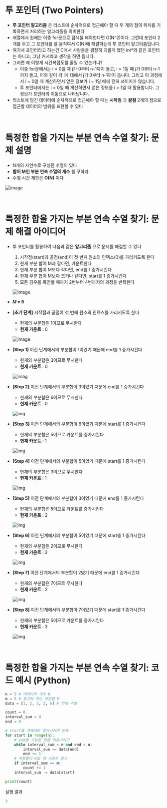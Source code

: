 # 투 포인터 (Two Pointers)
* **투 포인터 알고리즘** 은 리스트에 순차적으로 접근해야 할 때 두 개의 점의 위치를 기록하면서 처리하는 알고리즘을 의미한다
* 배열에서 원래는 이중 for문으로 탐색을 해야한다면 O(N^2)이다. 그런데 포인터 2개를 두고 그 포인터를 잘 움직여서 O(N)에 해결하는게 투 포인터 알고리즘입니다. 
* 여기서 포인터라고 하는건 C에서 사람들을 굉장히 괴롭게 했던 int*와 같은 포인터는 아니고, 그냥 커서라고 생각을 하면 됩니다. 
* 그러면 왜 이렇게 시간복잡도를 줄일 수 있는거냐?
    * 이중 for문에서는 i = 0일 때 j가 0부터 n-1까지 돌고, i = 1일 때 j가 0부터 n-1까지 돌고, 이와 같이 각 i에 대해서 j가 0부터 n-1까지 돕니다. 그리고 이 과정에서 i = 0일 때 계산하면서 얻은 정보가 i = 1일 때에 전혀 쓰이지가 않습니다. 
    * 투 포인터에서는 i = 0일 때 계산하면서 얻은 정보를 i = 1일 때 활용합니다. 그 정보가 포인터의 이동으로 나타납니다.
* 리스트에 담긴 데이터에 순차적으로 접근해야 할 때는 **시작점** 과 **끝점** 2개의 점으로 접근할 데이터의 범위를 표현할 수 있다

<br/>

# 특정한 합을 가지는 부분 연속 수열 찾기: 문제 설명
* N개의 자연수로 구성된 수열이 있다
* **합이 M인 부분 연속 수열의 개수** 를 구하라
* 수행 시간 제한은 **O(N)** 이다

![image](https://img1.daumcdn.net/thumb/R1280x0/?scode=mtistory2&fname=https%3A%2F%2Fblog.kakaocdn.net%2Fdn%2FmZ77y%2FbtqSATOPeoU%2FNYTJrfoQukTtW1iUNvhOg1%2Fimg.png)

<br/>

# 특정한 합을 가지는 부분 연속 수열 찾기: 문제 해결 아이디어
* 투 포인터를 활용하여 다음과 같은 **알고리즘** 으로 문제를 해결할 수 있다
    1. 시작점(start)과 끝점(end)이 첫 번째 원소의 인덱스(0)를 가리키도록 한다
    2. 현재 부분 합이 M과 같다면, 카운트한다
    3. 현재 부분 합이 M보다 작다면, end를 1 증가시킨다 
    4. 현재 부분 합이 M보다 크거나 같다면, start를 1 증가시킨다
    5. 모든 경우를 확인할 때까지 2번부터 4번까지의 과정을 반복한다

    ![image](https://img1.daumcdn.net/thumb/R1280x0/?scode=mtistory2&fname=https%3A%2F%2Fblog.kakaocdn.net%2Fdn%2Fb9LKEz%2FbtqSxA26YQn%2Fn2uliiFHWe7VeKstud2CWk%2Fimg.png)

* **𝑀 = 5**
* **[초기 단계]** 시작점과 끝점이 첫 번째 원소의 인덱스를 가리키도록 한다
    * 현재의 부분합은 1이므로 무시한다
    * **현재 카운트** : 0

    ![image](https://img1.daumcdn.net/thumb/R1280x0/?scode=mtistory2&fname=https%3A%2F%2Fblog.kakaocdn.net%2Fdn%2Fs7cCt%2FbtqSjBB3hlS%2Fyw4cdKIKzauPU1lfqeEfT0%2Fimg.png)

* **[Step 1]** 이전 단계에서의 부분합이 1이었기 때문에 end를 1 증가시킨다
    * 현재의 부분합은 3이므로 무시한다
    * **현재 카운트** : 0

    ![imag](https://img1.daumcdn.net/thumb/R1280x0/?scode=mtistory2&fname=https%3A%2F%2Fblog.kakaocdn.net%2Fdn%2Fb2ebQb%2FbtqSpF4XAfj%2FQdZlLTXkd4kD0K6wNyilB0%2Fimg.png)

* **[Step 2]** 이전 단계에서의 부분합이 3이었기 때문에 end를 1 증가시킨다
    * 현재의 부분합은 6이므로 무시한다
    * **현재 카운트** : 0

    ![img](https://img1.daumcdn.net/thumb/R1280x0/?scode=mtistory2&fname=https%3A%2F%2Fblog.kakaocdn.net%2Fdn%2FlxEwk%2FbtqSjB29uzW%2Fv8kM14wTrceGCxlVHEmDL0%2Fimg.png)

* **[Step 3]** 이전 단계에서의 부분합이 6이었기 때문에 start를 1 증가시킨다
    * 현재의 부분합은 5이므로 카운트를 증가시킨다
    * **현재 카운트** : 1

    ![img](https://img1.daumcdn.net/thumb/R1280x0/?scode=mtistory2&fname=https%3A%2F%2Fblog.kakaocdn.net%2Fdn%2Fby9sIr%2FbtqSGi77a2r%2FbBPoOR5DWT4SYc6KUwKSl1%2Fimg.png)

* **[Step 4]** 이전 단계에서의 부분합이 5이었기 때문에 start를 1 증가시킨다
    * 현재의 부분합은 3이므로 무시한다
    * **현재 카운트** : 1

    ![img](https://img1.daumcdn.net/thumb/R1280x0/?scode=mtistory2&fname=https%3A%2F%2Fblog.kakaocdn.net%2Fdn%2FlSS8A%2FbtqSDvfQCbm%2FqKfuTcENk9y3P6kbk86Qtk%2Fimg.png)

* **[Step 5]** 이전 단계에서의 부분합이 3이었기 때문에 end를 1 증가시킨다
    * 현재의 부분합은 5이므로 카운트를 증가시킨다
    * **현재 카운트** : 2

    ![img](https://img1.daumcdn.net/thumb/R1280x0/?scode=mtistory2&fname=https%3A%2F%2Fblog.kakaocdn.net%2Fdn%2FbD0TJq%2FbtqSEKjvjSj%2FOEK6GwawUKTQ1Q3xkz9p60%2Fimg.png)

* **[Step 6]** 이전 단계에서의 부분합이 5이었기 때문에 start를 1 증가시킨다
    * 현재의 부분합은 2이므로 무시한다
    * **현재 카운트** : 2

    ![img](https://img1.daumcdn.net/thumb/R1280x0/?scode=mtistory2&fname=https%3A%2F%2Fblog.kakaocdn.net%2Fdn%2FFR7fq%2FbtqSDvz89n7%2FkQfxbBdyLL44k4kYBM3A41%2Fimg.png)

* **[Step 7]** 이전 단계에서의 부분합이 2였기 때문에 end를 1 증가시킨다
    * 현재의 부분합은 7이므로 무시한다
    * **현재 카운트** : 2

    ![img](https://img1.daumcdn.net/thumb/R1280x0/?scode=mtistory2&fname=https%3A%2F%2Fblog.kakaocdn.net%2Fdn%2FXlFqP%2FbtqSmAQnAxL%2Fx5OKK8hKlFd97IF2PerSnk%2Fimg.png)

* **[Step 8]** 이전 단계에서의 부분합이 7이었기 때문에 start를 1 증가시킨다
    * 현재의 부분합은 5이므로 카운트를 증가시킨다
    * **현재 카운트** : 3

    ![img](https://img1.daumcdn.net/thumb/R1280x0/?scode=mtistory2&fname=https%3A%2F%2Fblog.kakaocdn.net%2Fdn%2Fbm32FQ%2FbtqSpGpge76%2FKtsUTpY7kby8QVz0UnSlk1%2Fimg.png)

<br/>

# 특정한 합을 가지는 부분 연속 수열 찾기: 코드 예시 (Python)
```python
n = 5 # 데이터의 개수 N
m = 5 # 찾고자 하는 부분합 M
data = [1, 2, 3, 2, 5] # 전체 수열

count = 0
interval_sum = 0
end = 0

# start를 차례대로 증가시키며 반복
for start in range(n):
    # end를 가능한 만큼 이동시키기
    while interval_sum < m and end < n:
        interval_sum += data[end]
        end += 1
    # 부분합이 m일 때 카운트 증가
    if interval_sum == m:
        count += 1
    interval_sum -= data[start]

print(count)
```

실행 결과
```python
3
```